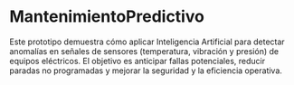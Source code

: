 # MantenimientoPredictivo
 Este prototipo demuestra cómo aplicar Inteligencia Artificial para detectar anomalías en señales de
 sensores (temperatura, vibración y presión) de equipos eléctricos. El objetivo es anticipar fallas
 potenciales, reducir paradas no programadas y mejorar la seguridad y la eficiencia operativa.

